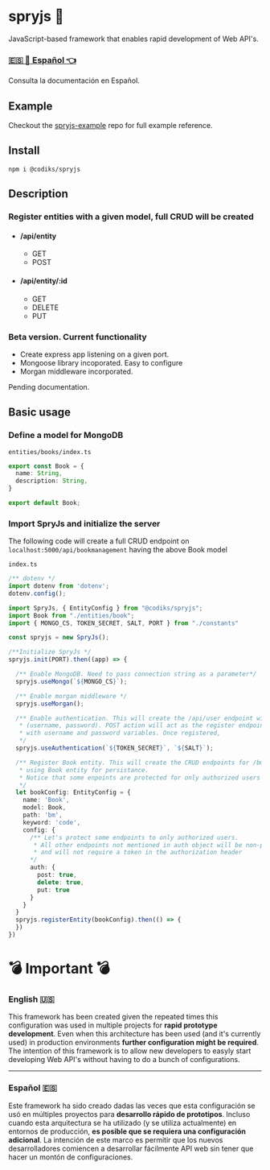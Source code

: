 # spryjs :rocket:
JavaScript-based framework that enables rapid development of Web API's.

### [:es: :page_facing_up: Español :point_left:](md/README_es.md)
Consulta la documentación en Español.

## Example
Checkout the [spryjs-example](https://github.com/ederwii/spryjs-example) repo for full example reference.

## Install

`npm i @codiks/spryjs`

## Description

### Register entities with a given model, full CRUD will be created
  * #### /api/entity   
    * GET 
    * POST
  * #### /api/entity/:id   
    * GET
    * DELETE
    * PUT

### Beta version. Current functionality
* Create express app listening on a given port.
* Mongoose library incoporated. Easy to configure
* Morgan middleware incorporated. 


Pending documentation.

## Basic usage

### Define a model for MongoDB
`entities/books/index.ts`
```typescript
export const Book = {
  name: String,
  description: String,
}

export default Book;
```
### Import SpryJs and initialize the server

The following code will create a full CRUD endpoint on `localhost:5000/api/bookmanagement` having the above Book model

`index.ts`
```typescript
/** dotenv */
import dotenv from 'dotenv';
dotenv.config();

import SpryJs, { EntityConfig } from "@codiks/spryjs";
import Book from "./entities/book";
import { MONGO_CS, TOKEN_SECRET, SALT, PORT } from "./constants"

const spryjs = new SpryJs();

/**Initialize SpryJs */
spryjs.init(PORT).then((app) => {

  /** Enable MongoDB. Need to pass connection string as a parameter*/
  spryjs.useMongo(`${MONGO_CS}`);

  /** Enable morgan middleware */
  spryjs.useMorgan();

  /** Enable authentication. This will create the /api/user endpoint with the default user schema
   * (username, password). POST action will act as the register endpoint. The body must contain a JSON object
   * with username and password variables. Once registered, 
   */
  spryjs.useAuthentication(`${TOKEN_SECRET}`, `${SALT}`);

  /** Register Book entity. This will create the CRUD endpoints for /bm 
   * using Book entity for persistance.
   * Notice that some enpoints are protected for only authorized users
   */
  let bookConfig: EntityConfig = {
    name: 'Book',
    model: Book,
    path: 'bm',
    keyword: 'code',
    config: {
      /** Let's protect some endpoints to only authorized users.
       * All other endpoints not mentioned in auth object will be non-protected
       * and will not require a token in the authorization header
      */
      auth: {
        post: true,
        delete: true,
        put: true
      }
    }
  }
  spryjs.registerEntity(bookConfig).then(() => {
  })
})


```

# :bomb: Important :bomb:
### English :us: 

This framework has been created given the repeated times this configuration was used in multiple projects for **rapid prototype development**. Even when this architecture has been used (and it's currently used) in production environments **further configuration might be required**. The intention of this framework is to allow new developers to easyly start developing Web API's without having to do a bunch of configurations.

---
### Español :es:

Este framework ha sido creado dadas las veces que esta configuración se usó en múltiples proyectos para **desarrollo rápido de prototipos**. Incluso cuando esta arquitectura se ha utilizado (y se utiliza actualmente) en entornos de producción, **es posible que se requiera una configuración adicional**. La intención de este marco es permitir que los nuevos desarrolladores comiencen a desarrollar fácilmente API web sin tener que hacer un montón de configuraciones.